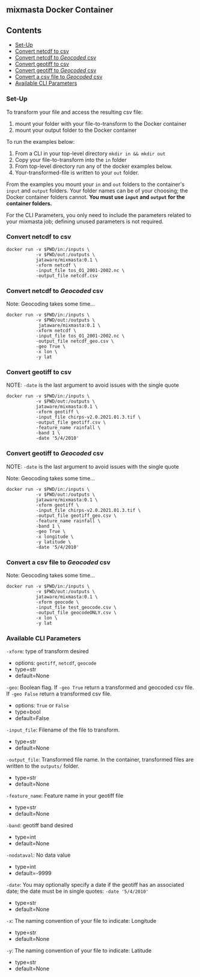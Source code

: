 ## mixmasta Docker Container

## Contents
- [Set-Up](#set-up)
- [Convert netcdf to csv](#convert-netcdf-to-csv)
- [Convert netcdf to *Geocoded* csv](#convert-netcdf-to-geocoded-csv)
- [Convert geotiff to csv](#convert-geotiff-to-csv)
- [Convert geotiff to *Geocoded* csv](#convert-geotiff-to-geocoded-csv)
- [Convert a csv file to *Geocoded* csv](#convert-a-csv-file-to-geocoded-csv)
- [Available CLI Parameters](#available-cli-parameters)

### Set-Up

To transform your file and access the resulting csv file:

  1. mount your folder with your file-to-transform to the Docker container
  2. mount your output folder to the Docker container
 
To run the examples below:

  1. From a CLI in your top-level directory `mkdir in && mkdir out`
  2. Copy your file-to-transform into the `in` folder
  3. From top-level directory run any of the docker examples below.
  4. Your-transformed-file is written to your `out` folder.
 
From the examples you mount your `in` and `out`  folders to the container's `input` and `output` folders. Your folder names can be of your choosing; the Docker container folders cannot. **You must use `input` and `output` for the container folders.** 

For the CLI Parameters, you only need to include the parameters related to your mixmasta job; defining unused parameters is not required.

### Convert netcdf to csv

```
docker run -v $PWD/in:/inputs \
           -v $PWD/out:/outputs \
           jataware/mixmasta:0.1 \
           -xform netcdf \
           -input_file tos_O1_2001-2002.nc \
           -output_file netcdf.csv
```

### Convert netcdf to *Geocoded* csv

Note: Geocoding takes some time...

```
docker run -v $PWD/in:/inputs \
           -v $PWD/out:/outputs \
            jataware/mixmasta:0.1 \
           -xform netcdf \
           -input_file tos_O1_2001-2002.nc \
           -output_file netcdf_geo.csv \
           -geo True \
           -x lon \
           -y lat
```


### Convert geotiff to csv

NOTE: `-date` is the last argument to avoid issues with the single quote

```
docker run -v $PWD/in:/inputs \
           -v $PWD/out:/outputs \
           jataware/mixmasta:0.1 \
           -xform geotiff \
           -input_file chirps-v2.0.2021.01.3.tif \
           -output_file geotiff.csv \
           -feature_name rainfall \
           -band 1 \
           -date '5/4/2010'
```

### Convert geotiff to *Geocoded* csv

NOTE: `-date` is the last argument to avoid issues with the single quote

Note: Geocoding takes some time...

```
docker run -v $PWD/in:/inputs \
           -v $PWD/out:/outputs \
           jataware/mixmasta:0.1 \
           -xform geotiff \
           -input_file chirps-v2.0.2021.01.3.tif \
           -output_file geotiff_geo.csv \
           -feature_name rainfall \
           -band 1 \
           -geo True \
           -x longitude \
           -y latitude \
           -date '5/4/2010' 
```

### Convert a csv file to *Geocoded* csv

Note: Geocoding takes some time...

```
docker run -v $PWD/in:/inputs \
           -v $PWD/out:/outputs \
           jataware/mixmasta:0.1 \
           -xform geocode \
           -input_file test_geocode.csv \
           -output_file geocodeONLY.csv \
           -x lon \
           -y lat 
```

### Available CLI Parameters

`-xform`: type of transform desired
  
  - options: `geotiff`, `netcdf`, `geocode` 
  - type=str
  - default=None

`-geo`: Boolean flag. If `-geo True` return a transformed and geocoded csv file. If `-geo False` return a transformed csv file. 

  - options: `True` or `False`
  - type=bool
  - default=False
 
`-input_file`: Filename of the file to transform. 

  - type=str
  - default=None
  
`-output_file`: Transformed file name. In the container, transformed files are written to the `outputs/` folder. 

  - type=str
  - default=None
  
`-feature_name`: Feature name in your geotiff file

  - type=str
  - default=None
 
`-band`: geotiff band desired

  - type=int
  - default=None
  
`-nodataval`: No data value

  - type=int
  - default=-9999
  
`-date`: You may optionally specify a date if the geotiff has an associated date; the date must be in single quotes: `-date '5/4/2010'`

  - type=str
  - default=None
  
`-x`: The naming convention of your file to indicate: Longitude

  - type=str
  - default=None
  
`-y`: The naming convention of your file to indicate: Latitude

  - type=str
  - default=None
